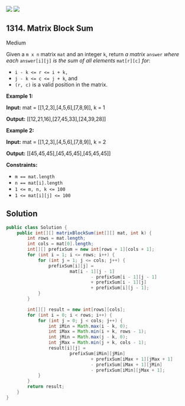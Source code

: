 [![](https://img.shields.io/github/stars/javadev/LeetCode-in-Java?label=Stars&style=flat-square)](https://github.com/javadev/LeetCode-in-Java)
[![](https://img.shields.io/github/forks/javadev/LeetCode-in-Java?label=Fork%20me%20on%20GitHub%20&style=flat-square)](https://github.com/javadev/LeetCode-in-Java/fork)

## 1314\. Matrix Block Sum

Medium

Given a `m x n` matrix `mat` and an integer `k`, return _a matrix_ `answer` _where each_ `answer[i][j]` _is the sum of all elements_ `mat[r][c]` _for_:

*   `i - k <= r <= i + k,`
*   `j - k <= c <= j + k`, and
*   `(r, c)` is a valid position in the matrix.

**Example 1:**

**Input:** mat = \[\[1,2,3],[4,5,6],[7,8,9]], k = 1

**Output:** [[12,21,16],[27,45,33],[24,39,28]]

**Example 2:**

**Input:** mat = \[\[1,2,3],[4,5,6],[7,8,9]], k = 2

**Output:** [[45,45,45],[45,45,45],[45,45,45]]

**Constraints:**

*   `m == mat.length`
*   `n == mat[i].length`
*   `1 <= m, n, k <= 100`
*   `1 <= mat[i][j] <= 100`

## Solution

```java
public class Solution {
    public int[][] matrixBlockSum(int[][] mat, int k) {
        int rows = mat.length;
        int cols = mat[0].length;
        int[][] prefixSum = new int[rows + 1][cols + 1];
        for (int i = 1; i <= rows; i++) {
            for (int j = 1; j <= cols; j++) {
                prefixSum[i][j] =
                        mat[i - 1][j - 1]
                                - prefixSum[i - 1][j - 1]
                                + prefixSum[i - 1][j]
                                + prefixSum[i][j - 1];
            }
        }

        int[][] result = new int[rows][cols];
        for (int i = 0; i < rows; i++) {
            for (int j = 0; j < cols; j++) {
                int iMin = Math.max(i - k, 0);
                int iMax = Math.min(i + k, rows - 1);
                int jMin = Math.max(j - k, 0);
                int jMax = Math.min(j + k, cols - 1);
                result[i][j] =
                        prefixSum[iMin][jMin]
                                + prefixSum[iMax + 1][jMax + 1]
                                - prefixSum[iMax + 1][jMin]
                                - prefixSum[iMin][jMax + 1];
            }
        }
        return result;
    }
}
```